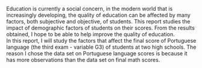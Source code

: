 Education is currently a social concern, in the modern world that is increasingly developing, the quality of education can be affected by many factors, both subjective and objective, of students. This report studies the impact of demographic factors of students on their scores. From the results obtained, I hope to be able to help improve the quality of education.<br />
In this report, I will study the factors that affect the final score of Portuguese language (the third exam - variable G3) of students at two high schools. The reason I chose the data set on Portuguese language scores is because it has more observations than the data set on final math scores.

